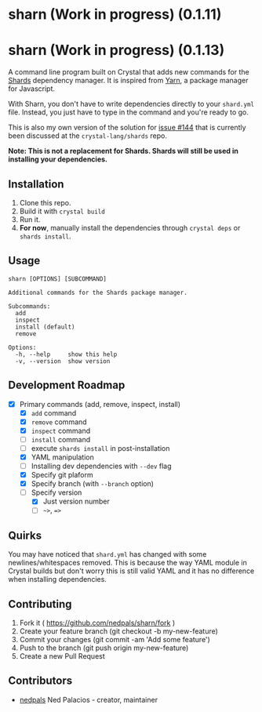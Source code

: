 # sharn (Work in progress) (0.1.11)
# sharn (Work in progress) (0.1.13)

A command line program built on Crystal that adds new commands for the [Shards](https://github.com/crystal-lang/shards) dependency manager. It is inspired from [Yarn](https://yarnpkg.com), a package manager for Javascript.

With Sharn, you don't have to write dependencies directly to your `shard.yml` file. Instead, you just have to type in the command and you're ready to go.

This is also my own version of the solution for [issue #144](https://github.com/crystal-lang/shards/issues/144) that is currently been discussed at the `crystal-lang/shards` repo.

**Note: This is not a replacement for Shards. Shards will still be used in installing your dependencies.**

## Installation

1. Clone this repo.
2. Build it with `crystal build`
3. Run it.
4. **For now**, manually install the dependencies through `crystal deps` or `shards install`.

## Usage

```shell
sharn [OPTIONS] [SUBCOMMAND]

Additional commands for the Shards package manager.

Subcommands:
  add
  inspect
  install (default)
  remove

Options:
  -h, --help     show this help
  -v, --version  show version
```

## Development Roadmap

- [x] Primary commands (add, remove, inspect, install)
  - [x] `add` command
  - [x] `remove` command
  - [x] `inspect` command
  - [ ] `install` command
  - [ ] execute `shards install` in post-installation
  - [x] YAML manipulation 
  - [ ] Installing dev dependencies with `--dev` flag
  - [x] Specify git plaform
  - [x] Specify branch (with `--branch` option)
  - [ ] Specify version
    - [x] Just version number
    - [ ] `~>`, `=>`
	
## Quirks
You may have noticed that `shard.yml` has changed with some newlines/whitespaces removed. This is because the way YAML module in Crystal builds but don't worry this is still valid YAML and it has no difference when installing dependencies.

## Contributing

1. Fork it ( https://github.com/nedpals/sharn/fork )
2. Create your feature branch (git checkout -b my-new-feature)
3. Commit your changes (git commit -am 'Add some feature')
4. Push to the branch (git push origin my-new-feature)
5. Create a new Pull Request

## Contributors

- [nedpals](https://github.com/nedpals) Ned Palacios - creator, maintainer
